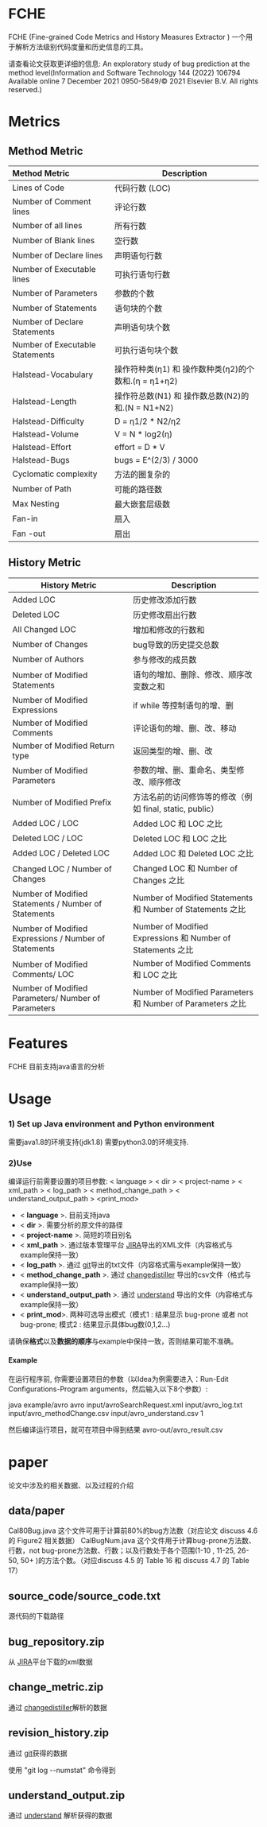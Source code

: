 # FCHE

FCHE (Fine-grained Code Metrics and History Measures Extractor ) 一个用于解析方法级别代码度量和历史信息的工具。


请查看论文获取更详细的信息: An exploratory study of bug prediction at the method level(Information and Software Technology 144 (2022) 106794
Available online 7 December 2021 0950-5849/© 2021 Elsevier B.V. All rights reserved.)

# Metrics

## Method Metric

| Method Metric                   | Description                                                  |
| :------------------------------ | ------------------------------------------------------------ |
| Lines of Code                   | 代码行数 (LOC)                |
| Number of Comment lines         | 评论行数                          |
| Number of all lines             | 所有行数                             |
| Number of Blank lines           | 空行数                      |
| Number of Declare lines         | 声明语句行数         |
| Number of Executable lines      | 可执行语句行数         |
| Number of Parameters            | 参数的个数                          |
| Number of Statements            | 语句块的个数                         |
| Number of Declare Statements    | 声明语句块个数             |
| Number of Executable Statements | 可执行语句块个数                |
| Halstead-Vocabulary             | 操作符种类(η1) 和 操作数种类(η2)的个数和.(η = η1+η2) |
| Halstead-Length                 | 操作符总数(N1) 和 操作数总数(N2)的和.(N = N1+N2)   |
| Halstead-Difficulty             | D = η1/2 * N2/η2                                             |
| Halstead-Volume                 | V = N * log2(η)                                              |
| Halstead-Effort                 | effort = D * V                                               |
| Halstead-Bugs                   | bugs = E^(2/3) / 3000                                        |
| Cyclomatic complexity           | 方法的圈复杂的                           |
| Number of Path                  | 可能的路径数                                    |
| Max Nesting                     | 最大嵌套层级数                |
| Fan-in                          | 扇入    |
| Fan -out                        | 扇出     |

## History Metric

| History Metric                                        | Description                                                  |
| ----------------------------------------------------- | ------------------------------------------------------------ |
| Added LOC                                             | 历史修改添加行数     |
| Deleted LOC                                           | 历史修改扇出行数    |
| All Changed LOC                                       | 增加和修改的行数和                           |
| Number of Changes                                     | bug导致的历史提交总数                        |
| Number of Authors                                     | 参与修改的成员数 |
| Number of Modified Statements                         | 语句的增加、删除、修改、顺序改变数之和  |
| Number of Modified Expressions                        | if while 等控制语句的增、删 |
| Number of Modified Comments                           | 评论语句的增、删、改、移动 |
| Number of Modified Return type                        | 返回类型的增、删、改 |
| Number of Modified Parameters                         | 参数的增、删、重命名、类型修改、顺序修改  |
| Number of Modified Prefix                             | 方法名前的访问修饰等的修改（例如 final, static, public） |
| Added LOC / LOC                                       | Added LOC 和 LOC 之比                             |
| Deleted LOC / LOC                                     | Deleted LOC 和 LOC 之比                          |
| Added LOC / Deleted LOC                               | Added LOC 和 Deleted LOC 之比                   |
| Changed LOC / Number of Changes                       | Changed LOC 和 Number of Changes 之比            |
| Number of Modified Statements / Number of Statements  | Number of Modified Statements 和 Number of Statements 之比 |
| Number of Modified Expressions / Number of Statements | Number of Modified Expressions 和 Number of Statements 之比 |
| Number of Modified Comments/ LOC                      | Number of Modified Comments 和 LOC 之比            |
| Number of Modified Parameters/ Number of Parameters   | Number of Modified Parameters 和 Number of Parameters 之比 |



# Features

FCHE 目前支持java语言的分析


# Usage

###  1) Set up Java environment and Python environment
需要java1.8的环境支持(jdk1.8)
需要python3.0的环境支持.

###  2)Use 
编译运行前需要设置的项目参数:
< language > < dir > < project-name > < xml_path >  < log_path > < method_change_path > < understand_output_path > <print_mod>


- < **language** >. 目前支持java
- < **dir** >. 需要分析的原文件的路径
- < **project-name** >. 简短的项目别名  
- < **xml_path** >. 通过版本管理平台 [JIRA](https://www.atlassian.com/software/jira)导出的XML文件（内容格式与example保持一致）
- < **log_path** >. 通过 [git](https://git-scm.com/)导出的txt文件（内容格式需与example保持一致）
- < **method_change_path** >. 通过 [changedistiller](https://github.com/sealuzh/tools-changedistiller) 导出的csv文件（格式与example保持一致）
- < **understand_output_path** >. 通过 [understand](https://scitools.com/) 导出的文件（内容格式与example保持一致）
- < **print_mod**>. 两种可选导出模式（模式1 : 结果显示 bug-prone 或者 not bug-prone;
 模式2 : 结果显示具体bug数(0,1,2...)

请确保**格式**以及**数据的顺序**与example中保持一致，否则结果可能不准确。

#### Example 
在运行程序前, 你需要设置项目的参数（以Idea为例需要进入：Run-Edit Configurations-Program arguments，然后输入以下8个参数）:

java example/avro avro input/avroSearchRequest.xml input/avro_log.txt input/avro_methodChange.csv input/avro_understand.csv 1


然后编译运行项目，就可在项目中得到结果 avro-out/avro_result.csv

# paper
论文中涉及的相关数据、以及过程的介绍

## data/paper
Cal80Bug.java 
这个文件可用于计算前80%的bug方法数（对应论文 discuss 4.6 的 Figure2 相关数据）
CalBugNum.java
这个文件用于计算bug-prone方法数、行数，not bug-prone方法数、行数；以及行数处于各个范围(1-10 , 11-25, 26-50, 50+ )的方法个数。（对应discuss 4.5 的 Table 16 和 discuss 4.7 的 Table 17）

## source_code/source_code.txt
源代码的下载路径

## bug_repository.zip
从 [JIRA](https://www.atlassian.com/software/jira)平台下载的xml数据

## change_metric.zip
通过 [changedistiller](https://github.com/sealuzh/tools-changedistiller)解析的数据

## revision_history.zip
通过 [git](https://git-scm.com/)获得的数据

使用 "git log --numstat" 命令得到

## understand_output.zip
通过 [understand](https://scitools.com/) 解析获得的数据